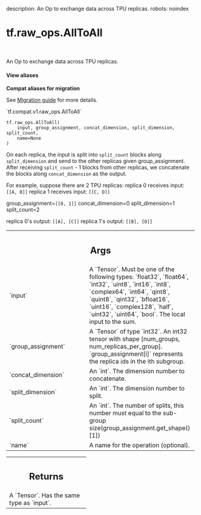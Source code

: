 description: An Op to exchange data across TPU replicas.
robots: noindex

# tf.raw_ops.AllToAll

<!-- Insert buttons and diff -->

<table class="tfo-notebook-buttons tfo-api nocontent" align="left">

</table>



An Op to exchange data across TPU replicas.

<section class="expandable">
  <h4 class="showalways">View aliases</h4>
  <p>
<b>Compat aliases for migration</b>
<p>See
<a href="https://www.tensorflow.org/guide/migrate">Migration guide</a> for
more details.</p>
<p>`tf.compat.v1.raw_ops.AllToAll`</p>
</p>
</section>

<pre class="devsite-click-to-copy prettyprint lang-py tfo-signature-link">
<code>tf.raw_ops.AllToAll(
    input, group_assignment, concat_dimension, split_dimension, split_count,
    name=None
)
</code></pre>



<!-- Placeholder for "Used in" -->

On each replica, the input is split into `split_count` blocks along
`split_dimension` and send to the other replicas given group_assignment. After
receiving `split_count` - 1 blocks from other replicas, we concatenate the
blocks along `concat_dimension` as the output.

For example, suppose there are 2 TPU replicas:
replica 0 receives input: `[[A, B]]`
replica 1 receives input: `[[C, D]]`

group_assignment=`[[0, 1]]`
concat_dimension=0
split_dimension=1
split_count=2

replica 0's output: `[[A], [C]]`
replica 1's output: `[[B], [D]]`

<!-- Tabular view -->
 <table class="responsive fixed orange">
<colgroup><col width="214px"><col></colgroup>
<tr><th colspan="2"><h2 class="add-link">Args</h2></th></tr>

<tr>
<td>
`input`
</td>
<td>
A `Tensor`. Must be one of the following types: `float32`, `float64`, `int32`, `uint8`, `int16`, `int8`, `complex64`, `int64`, `qint8`, `quint8`, `qint32`, `bfloat16`, `uint16`, `complex128`, `half`, `uint32`, `uint64`, `bool`.
The local input to the sum.
</td>
</tr><tr>
<td>
`group_assignment`
</td>
<td>
A `Tensor` of type `int32`. An int32 tensor with shape
[num_groups, num_replicas_per_group]. `group_assignment[i]` represents the
replica ids in the ith subgroup.
</td>
</tr><tr>
<td>
`concat_dimension`
</td>
<td>
An `int`. The dimension number to concatenate.
</td>
</tr><tr>
<td>
`split_dimension`
</td>
<td>
An `int`. The dimension number to split.
</td>
</tr><tr>
<td>
`split_count`
</td>
<td>
An `int`.
The number of splits, this number must equal to the sub-group
size(group_assignment.get_shape()[1])
</td>
</tr><tr>
<td>
`name`
</td>
<td>
A name for the operation (optional).
</td>
</tr>
</table>



<!-- Tabular view -->
 <table class="responsive fixed orange">
<colgroup><col width="214px"><col></colgroup>
<tr><th colspan="2"><h2 class="add-link">Returns</h2></th></tr>
<tr class="alt">
<td colspan="2">
A `Tensor`. Has the same type as `input`.
</td>
</tr>

</table>

